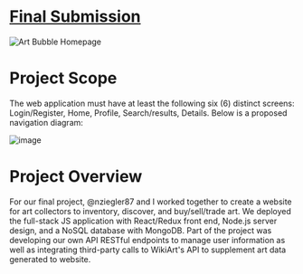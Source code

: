 # [Final Submission](https://friendly-longma-f9c0b7.netlify.app/)

![Art Bubble Homepage](https://user-images.githubusercontent.com/35873945/193837901-71928f20-6e0f-4d32-b2df-02dec3edaa39.jpg)

# Project Scope

The web application must have at least the following six (6) distinct screens: Login/Register, Home, Profile,
Search/results, Details. Below is a proposed navigation diagram:

![image](https://user-images.githubusercontent.com/35873945/186562066-3e736f77-7d52-4818-a759-5bc84c6e6820.png)

# Project Overview

For our final project, @nziegler87 and I worked together to create a website for art collectors to inventory, discover, and buy/sell/trade art. We deployed the full-stack JS application with React/Redux front end, Node.js server design, and a NoSQL database with MongoDB. Part of the project was developing our own API RESTful endpoints to manage user information as well as integrating third-party calls to WikiArt's API to supplement art data generated to website.
